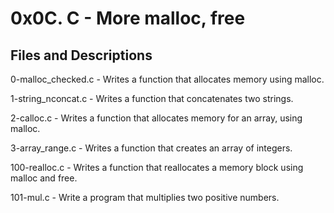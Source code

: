 # 0x0C. C - More malloc, free

## Files and Descriptions

0-malloc_checked.c - Writes a function that allocates memory using malloc.

1-string_nconcat.c - Writes a function that concatenates two strings.

2-calloc.c - Writes a function that allocates memory for an array, using malloc.

3-array_range.c - Writes a function that creates an array of integers.

100-realloc.c - Writes a function that reallocates a memory block using malloc and free.

101-mul.c - Write a program that multiplies two positive numbers.
